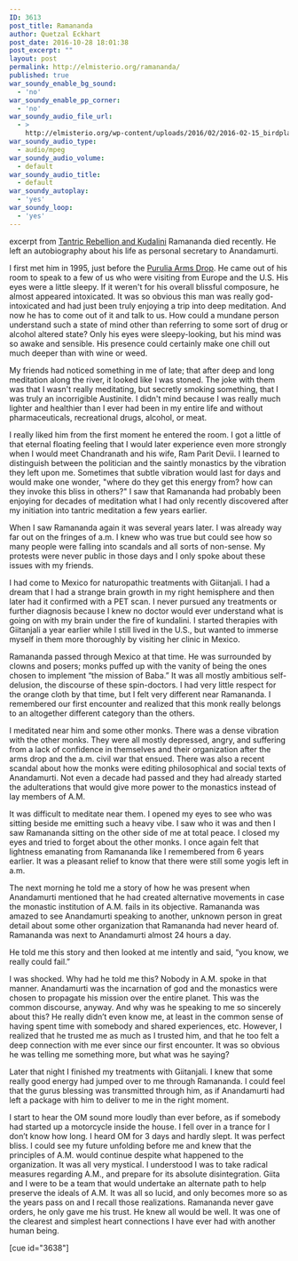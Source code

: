 ```yaml
---
ID: 3613
post_title: Ramananda
author: Quetzal Eckhart
post_date: 2016-10-28 18:01:38
post_excerpt: ""
layout: post
permalink: http://elmisterio.org/ramananda/
published: true
war_soundy_enable_bg_sound:
  - 'no'
war_soundy_enable_pp_corner:
  - 'no'
war_soundy_audio_file_url:
  - >
    http://elmisterio.org/wp-content/uploads/2016/02/2016-02-15_birdplay.mp3
war_soundy_audio_type:
  - audio/mpeg
war_soundy_audio_volume:
  - default
war_soundy_audio_title:
  - default
war_soundy_autoplay:
  - 'yes'
war_soundy_loop:
  - 'yes'
---
```

excerpt from <a href="http://elmisterio.org/tantric-rebellion-and-kundalini/">Tantric Rebellion and Kudalini</a>
Ramananda died recently.  He left an autobiography about his life as personal secretary to Anandamurti.  

I first met him in 1995, just before the <a href="http://elmisterio.org/revolutions/">Purulia Arms Drop</a>.  He came out of his room to speak to a few of us who were visiting from Europe and the U.S.  His eyes were a little sleepy.  If it weren't for his overall blissful composure, he almost appeared intoxicated.  It was so obvious this man was really god-intoxicated and had just been truly enjoying a trip into deep meditation. And now he has to come out of it and talk to us.  How could a mundane person understand such a state of mind other than referring to some sort of drug or alcohol altered state?  Only his eyes were sleepy-looking, but his mind was so awake and sensible.  His presence could certainly make one chill out much deeper than with wine or weed. 

My friends had noticed something in me of late;  that after deep and long meditation along the river, it looked like I was stoned.  The joke with them was that I wasn't really meditating, but secretly smoking something, that I was truly an incorrigible Austinite.  I didn't mind because I was really much lighter and healthier than I ever had been in my entire life and without pharmaceuticals, recreational drugs, alcohol, or meat.

I really liked him from the first moment he entered the room.  I got a little of that eternal floating feeling that I would later experience even more strongly when I would meet Chandranath and his wife, Ram Parit Devii.  I learned to distinguish between the politician and the saintly monastics by the vibration they left upon me. Sometimes that subtle vibration would last for days and would make one wonder, "where do they get this energy from?  how can they invoke this bliss in others?"  I saw that Ramananda had probably been enjoying for decades of meditation what I had only recently discovered after my initiation into tantric meditation a few years earlier.


When I saw Ramananda again it was several years later. I was already way far out on the fringes of a.m. I knew who was true but could see how so many people were falling into scandals and all sorts of non-sense. My protests were never public in those days and I only spoke about these issues with my friends.

I had come to Mexico for naturopathic treatments with Giitanjali. I had a dream that I had a strange brain growth in my right hemisphere and then later had it confirmed with a PET scan. I never pursued any treatments or further diagnosis because I knew no doctor would ever understand what is going on with my brain under the fire of kundalini. I started therapies with Giitanjali a year earlier while I still lived in the U.S., but wanted to immerse myself in them more thoroughly by visiting her clinic in Mexico.

Ramananda passed through Mexico at that time. He was surrounded by clowns and posers; monks puffed up with the vanity of being the ones chosen to implement “the mission of Baba.” It was all mostly ambitious self-delusion, the discourse of these spin-doctors. I had very little respect for the orange cloth by that time, but I felt very different near Ramananda. I remembered our first encounter and realized that this monk really belongs to an altogether different category than the others.

I meditated near him and some other monks. There was a dense vibration with the other monks. They were all mostly depressed, angry, and suffering from a lack of confidence in themselves and their organization after the arms drop and the a.m. civil war that ensued. There was also a recent scandal about how the monks were editing philosophical and social texts of Anandamurti. Not even a decade had passed and they had already started the adulterations that would give more power to the monastics instead of lay members of A.M.

It was difficult to meditate near them. I opened my eyes to see who was sitting beside me emitting such a heavy vibe. I saw who it was and then I saw Ramananda sitting on the other side of me at total peace. I closed my eyes and tried to forget about the other monks. I once again felt that lightness emanating from Ramananda like I remembered from 6 years earlier. It was a pleasant relief to know that there were still some yogis left in a.m.

The next morning he told me a story of how he was present when Anandamurti mentioned that he had created alternative movements in case the monastic institution of A.M. fails in its objective. Ramananda was amazed to see Anandamurti speaking to another, unknown person in great detail about some other organization that Ramananda had never heard of. Ramananda was next to Anandamurti almost 24 hours a day.

He told me this story and then looked at me intently and said, “you know, we really could fail.”

I was shocked. Why had he told me this? Nobody in A.M. spoke in that manner. Anandamurti was the incarnation of god and the monastics were chosen to propagate his mission over the entire planet. This was the common discourse, anyway. And why was he speaking to me so sincerely about this? He really didn’t even know me, at least in the common sense of having spent time with somebody and shared experiences, etc. However, I realized that he trusted me as much as I trusted him, and that he too felt a deep connection with me ever since our first encounter. It was so obvious he was telling me something more, but what was he saying?

Later that night I finished my treatments with Giitanjali. I knew that some really good energy had jumped over to me through Ramananda. I could feel that the gurus blessing was transmitted through him, as if Anandamurti had left a package with him to deliver to me in the right moment.

I start to hear the OM sound more loudly than ever before, as if somebody had started up a motorcycle inside the house. I fell over in a trance for I don’t know how long. I heard OM for 3 days and hardly slept. It was perfect bliss. I could see my future unfolding before me and knew that the principles of A.M. would continue despite what happened to the organization. It was all very mystical. I understood I was to take radical measures regarding A.M., and prepare for its absolute disintegration. Giita and I were to be a team that would undertake an alternate path to help preserve the ideals of A.M. It was all so lucid, and only becomes more so as the years pass on and I recall those realizations. Ramananda never gave orders, he only gave me his trust. He knew all would be well. It was one of the clearest and simplest heart connections I have ever had with another human being.

[cue id="3638"]